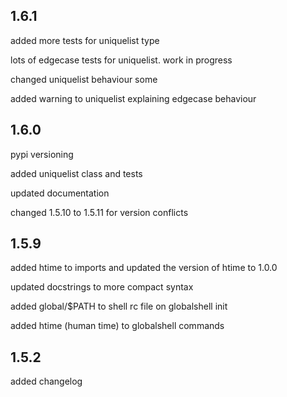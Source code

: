 ## 1.6.1

added more tests for uniquelist type

lots of edgecase tests for uniquelist. work in progress

changed uniquelist behaviour some

added warning to uniquelist explaining edgecase behaviour

## 1.6.0

pypi versioning

added uniquelist class and tests

updated documentation

changed 1.5.10 to 1.5.11 for version conflicts

## 1.5.9

added htime to imports and updated the version of htime to 1.0.0

updated docstrings to more compact syntax

added global/$PATH to shell rc file on globalshell init

added htime (human time) to globalshell commands

## 1.5.2

added changelog
